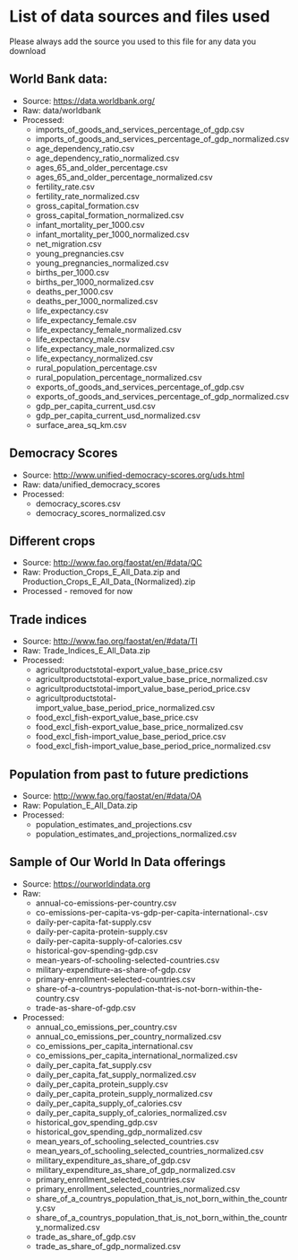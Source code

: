 # List of data sources and files used

Please always add the source you used to this file for any data you download

## World Bank data:

* Source: https://data.worldbank.org/
* Raw: data/worldbank
* Processed:
  * imports_of_goods_and_services_percentage_of_gdp.csv
  * imports_of_goods_and_services_percentage_of_gdp_normalized.csv
  * age_dependency_ratio.csv
  * age_dependency_ratio_normalized.csv
  * ages_65_and_older_percentage.csv
  * ages_65_and_older_percentage_normalized.csv
  * fertility_rate.csv
  * fertility_rate_normalized.csv
  * gross_capital_formation.csv
  * gross_capital_formation_normalized.csv
  * infant_mortality_per_1000.csv
  * infant_mortality_per_1000_normalized.csv
  * net_migration.csv
  * young_pregnancies.csv
  * young_pregnancies_normalized.csv
  * births_per_1000.csv
  * births_per_1000_normalized.csv
  * deaths_per_1000.csv
  * deaths_per_1000_normalized.csv
  * life_expectancy.csv
  * life_expectancy_female.csv
  * life_expectancy_female_normalized.csv
  * life_expectancy_male.csv
  * life_expectancy_male_normalized.csv
  * life_expectancy_normalized.csv
  * rural_population_percentage.csv
  * rural_population_percentage_normalized.csv
  * exports_of_goods_and_services_percentage_of_gdp.csv
  * exports_of_goods_and_services_percentage_of_gdp_normalized.csv
  * gdp_per_capita_current_usd.csv
  * gdp_per_capita_current_usd_normalized.csv
  * surface_area_sq_km.csv

## Democracy Scores

* Source: http://www.unified-democracy-scores.org/uds.html
* Raw: data/unified_democracy_scores
* Processed:
  * democracy_scores.csv
  * democracy_scores_normalized.csv

## Different crops

* Source: http://www.fao.org/faostat/en/#data/QC
* Raw: Production_Crops_E_All_Data.zip and Production_Crops_E_All_Data_(Normalized).zip
* Processed - removed for now

## Trade indices

* Source: http://www.fao.org/faostat/en/#data/TI
* Raw: Trade_Indices_E_All_Data.zip
* Processed:
  * agricultproductstotal-export_value_base_price.csv
  * agricultproductstotal-export_value_base_price_normalized.csv
  * agricultproductstotal-import_value_base_period_price.csv
  * agricultproductstotal-import_value_base_period_price_normalized.csv
  * food_excl_fish-export_value_base_price.csv
  * food_excl_fish-export_value_base_price_normalized.csv
  * food_excl_fish-import_value_base_period_price.csv
  * food_excl_fish-import_value_base_period_price_normalized.csv

## Population from past to future predictions

* Source: http://www.fao.org/faostat/en/#data/OA
* Raw: Population_E_All_Data.zip
* Processed:
  * population_estimates_and_projections.csv
  * population_estimates_and_projections_normalized.csv


## Sample of Our World In Data offerings

* Source: https://ourworldindata.org
* Raw:
  * annual-co-emissions-per-country.csv
  * co-emissions-per-capita-vs-gdp-per-capita-international-.csv
  * daily-per-capita-fat-supply.csv
  * daily-per-capita-protein-supply.csv
  * daily-per-capita-supply-of-calories.csv
  * historical-gov-spending-gdp.csv
  * mean-years-of-schooling-selected-countries.csv
  * military-expenditure-as-share-of-gdp.csv
  * primary-enrollment-selected-countries.csv
  * share-of-a-countrys-population-that-is-not-born-within-the-country.csv
  * trade-as-share-of-gdp.csv
* Processed:
  * annual_co_emissions_per_country.csv
  * annual_co_emissions_per_country_normalized.csv
  * co_emissions_per_capita_international.csv
  * co_emissions_per_capita_international_normalized.csv
  * daily_per_capita_fat_supply.csv
  * daily_per_capita_fat_supply_normalized.csv
  * daily_per_capita_protein_supply.csv
  * daily_per_capita_protein_supply_normalized.csv
  * daily_per_capita_supply_of_calories.csv
  * daily_per_capita_supply_of_calories_normalized.csv
  * historical_gov_spending_gdp.csv
  * historical_gov_spending_gdp_normalized.csv
  * mean_years_of_schooling_selected_countries.csv
  * mean_years_of_schooling_selected_countries_normalized.csv
  * military_expenditure_as_share_of_gdp.csv
  * military_expenditure_as_share_of_gdp_normalized.csv
  * primary_enrollment_selected_countries.csv
  * primary_enrollment_selected_countries_normalized.csv
  * share_of_a_countrys_population_that_is_not_born_within_the_country.csv
  * share_of_a_countrys_population_that_is_not_born_within_the_country_normalized.csv
  * trade_as_share_of_gdp.csv
  * trade_as_share_of_gdp_normalized.csv


